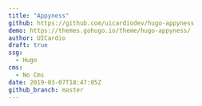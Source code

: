 ```yaml
---
title: "Appyness"
github: https://github.com/uicardiodev/hugo-appyness
demo: https://themes.gohugo.io/theme/hugo-appyness/
author: UICardio
draft: true
ssg:
  - Hugo
cms:
  - No Cms
date: 2019-03-07T18:47:05Z
github_branch: master
---
```

